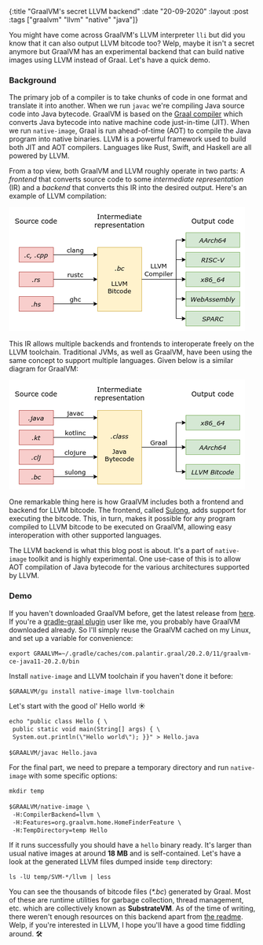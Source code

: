 {:title  "GraalVM's secret LLVM backend"
 :date   "20-09-2020"
 :layout :post
 :tags   ["graalvm" "llvm" "native" "java"]}

You might have come across GraalVM's LLVM interpreter `lli` but did you know that it can also output LLVM bitcode too? Welp, maybe it isn't a secret anymore but GraalVM has an experimental backend that can build native images using LLVM instead of Graal. Let's have a quick demo. <!-- more -->

### Background

The primary job of a compiler is to take chunks of code in one format and translate it into another. When we run `javac` we're compiling Java source code into Java bytecode. GraalVM is based on the [Graal compiler](https://openjdk.java.net/projects/graal/) which converts Java bytecode into native machine code just-in-time (JIT). When we run `native-image`, Graal is run ahead-of-time (AOT) to compile the Java program into native binaries. LLVM is a powerful framework used to build both JIT and AOT compilers. Languages like Rust, Swift, and Haskell are all powered by LLVM.

From a top view, both GraalVM and LLVM roughly operate in two parts: A _frontend_ that converts source code to some _intermediate representation_ (IR) and a _backend_ that converts this IR into the desired output. Here's an example of LLVM compilation: 

![llvm](/img/2020/llvm-compiler.png)

This IR allows multiple backends and frontends to interoperate freely on the LLVM toolchain. Traditional JVMs, as well as GraalVM, have been using the same concept to support multiple languages. Given below is a similar diagram for GraalVM: 

![graalvm](/img/2020/graalvm-compiler.png)

One remarkable thing here is how GraalVM includes both a frontend and backend for LLVM bitcode. The frontend, called [Sulong](https://github.com/oracle/graal/tree/master/sulong), adds support for executing the bitcode. This, in turn, makes it possible for any program compiled to LLVM bitcode to be executed on GraalVM, allowing easy interoperation with other supported languages.

The LLVM backend is what this blog post is about. It's a part of `native-image` toolkit and is highly experimental. One use-case of this is to allow AOT compilation of Java bytecode for the various architectures supported by LLVM.

### Demo

If you haven't downloaded GraalVM before, get the latest release from [here](https://github.com/graalvm/graalvm-ce-builds/releases). If you're a [gradle-graal plugin](https://github.com/palantir/gradle-graal) user like me, you probably have GraalVM downloaded already. So I'll simply reuse the GraalVM cached on my Linux, and set up a variable for convenience:

```lang-shell-session
export GRAALVM=~/.gradle/caches/com.palantir.graal/20.2.0/11/graalvm-ce-java11-20.2.0/bin
```

Install `native-image` and LLVM toolchain if you haven't done it before:

```lang-shell-session
$GRAALVM/gu install native-image llvm-toolchain
```

Let's start with the good ol' Hello world ☀️

```lang-shell-session
echo "public class Hello { \
 public static void main(String[] args) { \
 System.out.println(\"Hello world\"); }}" > Hello.java

$GRAALVM/javac Hello.java
```

For the final part, we need to prepare a temporary directory and run `native-image` with some specific options:

```lang-shell-session
mkdir temp

$GRAALVM/native-image \
 -H:CompilerBackend=llvm \
 -H:Features=org.graalvm.home.HomeFinderFeature \
 -H:TempDirectory=temp Hello
```

If it runs successfully you should have a `hello` binary ready. It's larger than usual native images at around **18 MB** and is self-contained. Let's have a look at the generated LLVM files dumped inside `temp` directory:

```lang-shell-session
ls -lU temp/SVM-*/llvm | less
```

You can see the thousands of bitcode files (_\*.bc_) generated by Graal. Most of these are runtime utilities for garbage collection, thread management, etc. which are collectively known as **SubstrateVM**. As of the time of writing, there weren't enough resources on this backend apart from [the readme](https://github.com/oracle/graal/blob/24fe0c62c92b8cf9455126124d89315e207aaae6/substratevm/LLVMBackend.md). Welp, if you're interested in LLVM, I hope you'll have a good time fiddling around. 🛠️